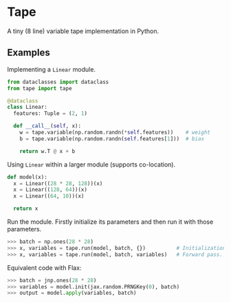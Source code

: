 # Tape

A tiny (8 line) variable tape implementation in Python.

## Examples

Implementing a `Linear` module.

```py
from dataclasses import dataclass
from tape import tape

@dataclass
class Linear:
  features: Tuple = (2, 1)

  def __call__(self, x):
    w = tape.variable(np.random.randn(*self.features))    # weight
    b = tape.variable(np.random.randn(self.features[1]))  # bias

    return w.T @ x + b
```

Using `Linear` within a larger module (supports co-location).

```py
def model(x):
  x = Linear((28 * 28, 128))(x)
  x = Linear((128, 64))(x)
  x = Linear((64, 10))(x)

  return x
```

Run the module. Firstly initialize its parameters and then run it with those parameters.

```py
>>> batch = np.ones(28 * 28)
>>> x, variables = tape.run(model, batch, {})          # Initialization. 
>>> x, variables = tape.run(model, batch, variables)   # Forward pass.
```

Equivalent code with Flax:

```py
>>> batch = jnp.ones(28 * 28)
>>> variables = model.init(jax.random.PRNGKey(0), batch)
>>> output = model.apply(variables, batch)
```

